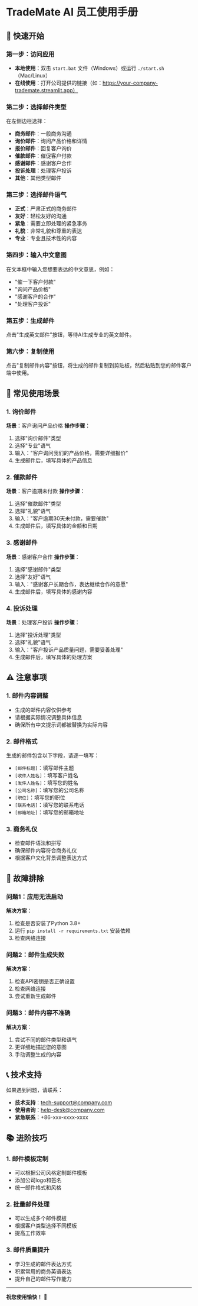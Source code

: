 # TradeMate AI 员工使用手册

## 📖 快速开始

### 第一步：访问应用
- **本地使用**：双击 `start.bat` 文件（Windows）或运行 `./start.sh`（Mac/Linux）
- **在线使用**：打开公司提供的链接（如：https://your-company-trademate.streamlit.app）

### 第二步：选择邮件类型
在左侧边栏选择：
- **商务邮件**：一般商务沟通
- **询价邮件**：询问产品价格和详情
- **报价邮件**：回复客户询价
- **催款邮件**：催促客户付款
- **感谢邮件**：感谢客户合作
- **投诉处理**：处理客户投诉
- **其他**：其他类型邮件

### 第三步：选择邮件语气
- **正式**：严肃正式的商务邮件
- **友好**：轻松友好的沟通
- **紧急**：需要立即处理的紧急事务
- **礼貌**：非常礼貌和尊重的表达
- **专业**：专业且技术性的内容

### 第四步：输入中文意图
在文本框中输入您想要表达的中文意思，例如：
- "催一下客户付款"
- "询问产品价格"
- "感谢客户的合作"
- "处理客户投诉"

### 第五步：生成邮件
点击"生成英文邮件"按钮，等待AI生成专业的英文邮件。

### 第六步：复制使用
点击"复制邮件内容"按钮，将生成的邮件复制到剪贴板，然后粘贴到您的邮件客户端中使用。

## 📧 常见使用场景

### 1. 询价邮件
**场景**：客户询问产品价格
**操作步骤**：
1. 选择"询价邮件"类型
2. 选择"专业"语气
3. 输入："客户询问我们的产品价格，需要详细报价"
4. 生成邮件后，填写具体的产品信息

### 2. 催款邮件
**场景**：客户逾期未付款
**操作步骤**：
1. 选择"催款邮件"类型
2. 选择"礼貌"语气
3. 输入："客户逾期30天未付款，需要催款"
4. 生成邮件后，填写具体的金额和日期

### 3. 感谢邮件
**场景**：感谢客户合作
**操作步骤**：
1. 选择"感谢邮件"类型
2. 选择"友好"语气
3. 输入："感谢客户长期合作，表达继续合作的意愿"
4. 生成邮件后，填写具体的感谢内容

### 4. 投诉处理
**场景**：处理客户投诉
**操作步骤**：
1. 选择"投诉处理"类型
2. 选择"礼貌"语气
3. 输入："客户投诉产品质量问题，需要妥善处理"
4. 生成邮件后，填写具体的处理方案

## ⚠️ 注意事项

### 1. 邮件内容调整
- 生成的邮件内容仅供参考
- 请根据实际情况调整具体信息
- 确保所有中文提示词都被替换为实际内容

### 2. 邮件格式
生成的邮件包含以下字段，请逐一填写：
- `[邮件标题]`：填写邮件主题
- `[收件人姓名]`：填写客户姓名
- `[发件人姓名]`：填写您的姓名
- `[公司名称]`：填写您的公司名称
- `[职位]`：填写您的职位
- `[联系电话]`：填写您的联系电话
- `[邮箱地址]`：填写您的邮箱地址

### 3. 商务礼仪
- 检查邮件语法和拼写
- 确保邮件内容符合商务礼仪
- 根据客户文化背景调整表达方式

## 🔧 故障排除

### 问题1：应用无法启动
**解决方案**：
1. 检查是否安装了Python 3.8+
2. 运行 `pip install -r requirements.txt` 安装依赖
3. 检查网络连接

### 问题2：邮件生成失败
**解决方案**：
1. 检查API密钥是否正确设置
2. 检查网络连接
3. 尝试重新生成邮件

### 问题3：邮件内容不准确
**解决方案**：
1. 尝试不同的邮件类型和语气
2. 更详细地描述您的意图
3. 手动调整生成的内容

## 📞 技术支持

如果遇到问题，请联系：
- **技术支持**：tech-support@company.com
- **使用咨询**：help-desk@company.com
- **紧急联系**：+86-xxx-xxxx-xxxx

## 📚 进阶技巧

### 1. 邮件模板定制
- 可以根据公司风格定制邮件模板
- 添加公司logo和签名
- 统一邮件格式和风格

### 2. 批量邮件处理
- 可以生成多个邮件模板
- 根据客户类型选择不同模板
- 提高工作效率

### 3. 邮件质量提升
- 学习生成的邮件表达方式
- 积累常用的商务英语表达
- 提升自己的邮件写作能力

---

**祝您使用愉快！** 🚀 